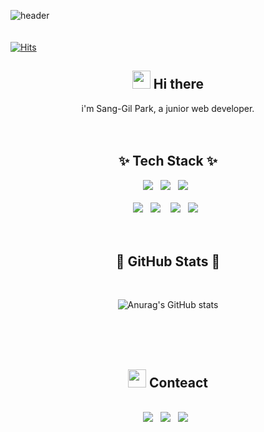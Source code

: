 ![header](https://capsule-render.vercel.app/api?type=Rounded&color=fd866d&height=300&section=header&text=Park%20Sang%20GiL&fontSize=80&animation=fadeIn)
<br><br><br>
[![Hits](https://hits.seeyoufarm.com/api/count/incr/badge.svg?url=https%3A%2F%2Fgithub.com%2Ffkdl3010&count_bg=%2379C83D&title_bg=%23555555&icon=&icon_color=%23E7E7E7&title=hits&edge_flat=false)](https://hits.seeyoufarm.com)

<div align="center">

  ## <img src="https://github.com/TheDudeThatCode/TheDudeThatCode/blob/master/Assets/Hi.gif" width="29px"/> Hi there

  i'm Sang-Gil Park, a junior web developer.
  <br>
  <br>
  <br>
  ## ✨ Tech Stack ✨
  
  <img src="https://img.shields.io/badge/-Java-white?logo=Java&logoColor=red&style=for-the-badge"/>&nbsp;&nbsp;
  <img src="https://img.shields.io/badge/-Spring-green?logo=Spring&logoColor=white&style=for-the-badge"/>&nbsp;&nbsp;
  <img src="https://img.shields.io/badge/-Oracle-red?logo=Oracle&logoColor=white&style=for-the-badge"/>&nbsp;&nbsp;<br><br>
  <img src="https://img.shields.io/badge/-Javascript-black?logo=javascript&logoColor=yellow&style=for-the-badge"/>&nbsp;&nbsp;
  <img src="https://img.shields.io/badge/-HTML5-E34F26?logo=HTML5&logoColor=white&style=for-the-badge"/>
  &nbsp;&nbsp;
  <img src="https://img.shields.io/badge/-CSS3-1572B6?logo=css3&logoColor=white&style=for-the-badge"/>&nbsp;&nbsp;
  <img src="https://img.shields.io/badge/-git-white?logo=git&logoColor=red&style=for-the-badge"/>&nbsp;&nbsp;
  <br>
  <br>
  <br>

  ## 🌟 GitHub Stats 🌟
  <Br>

  ![Anurag's GitHub stats](https://github-readme-stats.vercel.app/api?username=fkdl3010&show_icons=true)

  <br>
  <br>
  <br>
  
  ## <img src="https://github.com/TheDudeThatCode/TheDudeThatCode/blob/master/Assets/Handshake.gif" width="29px"/> Conteact

  <br>
  <img src="https://img.shields.io/badge/-My Portfolio-blue?logo=pagekit&logoColor=white&style=for-the-badge"/>&nbsp;&nbsp;
  <img src="https://img.shields.io/badge/-mail-EA4335?logo=Gmail&logoColor=white&style=for-the-badge"/>&nbsp;&nbsp;
  <img src="https://img.shields.io/badge/-blog-black?logo=dev.to&logoColor=white&style=for-the-badge"/>&nbsp;&nbsp;

</div>
